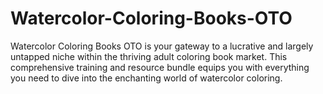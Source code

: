 # Watercolor-Coloring-Books-OTO
Watercolor Coloring Books OTO is your gateway to a lucrative and largely untapped niche within the thriving adult coloring book market. This comprehensive training and resource bundle equips you with everything you need to dive into the enchanting world of watercolor coloring.
